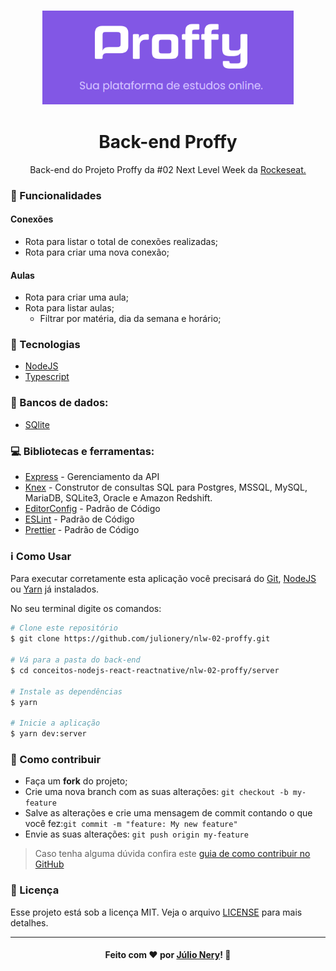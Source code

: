 
<h3 align="center">
    <img alt="Logo" title="#logo" height="150px" src="https://github.com/julionery/docs/blob/master/NLW-02/logo.png?raw=true">
</h3>

<h1 align="center">Back-end Proffy</h1>

<p align="center">Back-end do Projeto Proffy da #02 Next Level Week da <a href="https://rocketseat.com.br/" target="_blank">Rockeseat.</a></p>

### :bookmark_tabs: Funcionalidades
#### Conexões
- Rota para listar o total de conexões realizadas;
- Rota para criar uma nova conexão;

#### Aulas
- Rota para criar uma aula;
- Rota para listar aulas;
  - Filtrar por matéria, dia da semana e horário;

### :rocket: Tecnologias
- [NodeJS](https://nodejs.org/en/)
- [Typescript](https://www.typescriptlang.org/)

### :game_die: Bancos de dados:
- [SQlite](https://www.sqlite.org/index.html)

### :computer: Bibliotecas e ferramentas:
- [Express](https://expressjs.com/) - Gerenciamento da API
- [Knex](http://knexjs.org/) - Construtor de consultas SQL para Postgres, MSSQL, MySQL, MariaDB, SQLite3, Oracle e Amazon Redshift.
- [EditorConfig](https://editorconfig.org/) - Padrão de Código
- [ESLint](https://eslint.org/) - Padrão de Código
- [Prettier](https://prettier.io/) - Padrão de Código

### :information_source: Como Usar

Para executar corretamente esta aplicação você precisará do [Git](https://git-scm.com), [NodeJS](https://nodejs.org/en/) ou [Yarn](https://yarnpkg.com/) já instalados.

No seu terminal digite os comandos:

```bash
# Clone este repositório
$ git clone https://github.com/julionery/nlw-02-proffy.git

# Vá para a pasta do back-end
$ cd conceitos-nodejs-react-reactnative/nlw-02-proffy/server

# Instale as dependências
$ yarn

# Inicie a aplicação
$ yarn dev:server


```

### :link: Como contribuir

- Faça um **fork** do projeto;
- Crie uma nova branch com as suas alterações: `git checkout -b my-feature`
- Salve as alterações e crie uma mensagem de commit contando o que você fez:`git commit -m "feature: My new feature"`
- Envie as suas alterações: `git push origin my-feature`

> Caso tenha alguma dúvida confira este [guia de como contribuir no GitHub](https://github.com/firstcontributions/first-contributions)

### :memo: Licença
Esse projeto está sob a licença MIT. Veja o arquivo [LICENSE](LICENSE) para mais detalhes.

---

<h4 align="center">
    Feito com ❤ por <a href="https://www.linkedin.com/in/julio-nery/" target="_blank">Júlio Nery</a>!
    <g-emoji class="g-emoji" alias="wave" fallback-src="https://github.githubassets.com/images/icons/emoji/unicode/1f44b.png">👋</g-emoji>
</h4>
